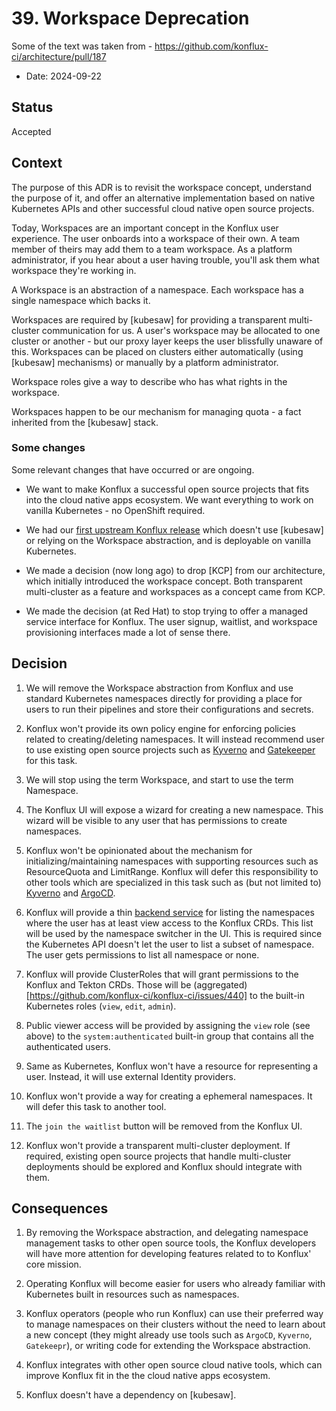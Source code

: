 # 39. Workspace Deprecation

Some of the text was taken from - https://github.com/konflux-ci/architecture/pull/187

* Date: 2024-09-22

## Status

Accepted

## Context

The purpose of this ADR is to revisit the workspace concept, understand the purpose
of it, and offer an alternative implementation based on native Kubernetes APIs
and other successful cloud native open source projects.


Today, Workspaces are an important concept in the Konflux user experience. The user onboards into a workspace of their own. A team member of theirs may add them to a team workspace. As a platform administrator, if you hear about a user having trouble, you'll ask them what workspace they're working in.

A Workspace is an abstraction of a namespace. Each workspace has a single namespace
which backs it.

Workspaces are required by [kubesaw] for providing a transparent multi-cluster communication for us. A user's workspace may be allocated to one cluster or another - but our proxy layer keeps the user blissfully unaware of this. Workspaces can be placed on clusters either automatically (using [kubesaw] mechanisms) or manually by a platform administrator.

Workspace roles give a way to describe who has what rights in the workspace.

Workspaces happen to be our mechanism for managing quota - a fact inherited from the [kubesaw] stack.

### Some changes

Some relevant changes that have occurred or are ongoing.

* We want to make Konflux a successful open source projects that fits into the
cloud native apps ecosystem. We want everything to work on vanilla Kubernetes - no OpenShift required.

* We had our [first upstream Konflux release](https://github.com/konflux-ci/konflux-ci) which doesn't use [kubesaw] or relying
on the Workspace abstraction, and is deployable on vanilla Kubernetes.

* We made a decision (now long ago) to drop [KCP] from our architecture, which initially introduced the workspace concept. Both transparent multi-cluster as a feature and workspaces as a concept came from KCP.

* We made the decision (at Red Hat) to stop trying to offer a managed service interface for Konflux. The user signup, waitlist, and workspace provisioning interfaces made a lot of sense there.

## Decision

1. We will remove the Workspace abstraction from Konflux and use standard Kubernetes namespaces
directly for providing a place for users to run their pipelines and store their configurations
and secrets.

2. Konflux won't provide its own policy engine for enforcing policies related to
creating/deleting namespaces. It will instead recommend user to use existing open source projects
such as [Kyverno](https://kyverno.io/docs/introduction/) and [Gatekeeper](https://open-policy-agent.github.io/gatekeeper/website/docs/) for this task.

3. We will stop using the term Workspace, and start to use the term Namespace.

4. The Konflux UI will expose a wizard for creating a new namespace. This
wizard will be visible to any user that has permissions to create namespaces.

5. Konflux won't be opinionated about the mechanism for initializing/maintaining namespaces with
supporting resources such as ResourceQuota and LimitRange. Konflux will defer
this responsibility to other tools which are specialized in this task such as 
(but not limited to) [Kyverno](https://kyverno.io/policies/best-practices/add-ns-quota/add-ns-quota/) and [ArgoCD](https://github.com/konflux-ci/namespace-generator).

6. Konflux will provide a thin [backend service](https://github.com/konflux-ci/workspace-manager) for listing the namespaces where the user has at least view access
to the Konflux CRDs. This list will be used by the namespace switcher in the UI.
This is required since the Kubernetes API doesn't let the user to list a subset
of namespace. The user gets permissions to list all namespace or none.

7. Konflux will provide ClusterRoles that will grant permissions to the Konflux
and Tekton CRDs. Those will be (aggregated)[https://github.com/konflux-ci/konflux-ci/issues/440] to the built-in Kubernetes roles (`view`, `edit`, `admin`).

8. Public viewer access will be provided by assigning the `view` role (see above) to the
`system:authenticated` built-in group that contains all the authenticated users.

9. Same as Kubernetes, Konflux won't have a resource for representing a user. Instead,
it will use external Identity providers.

10. Konflux won't provide a way for creating a ephemeral namespaces. It will defer this
task to another tool.

11. The `join the waitlist` button will be removed from the Konflux UI.

12. Konflux won't provide a transparent multi-cluster deployment.
If required, existing open source projects that handle multi-cluster deployments
should be explored and Konflux should integrate with them.

## Consequences

1. By removing the Workspace abstraction, and delegating namespace management tasks to other open source tools,
the Konflux developers will have more attention for developing features related to to Konflux' core mission.

2. Operating Konflux will become easier for users who already familiar with Kubernetes built in resources such as namespaces.

3. Konflux operators (people who run Konflux) can use their preferred way to manage namespaces on their clusters without the need to learn about a new concept (they
might already use tools such as `ArgoCD`, `Kyverno`, `Gatekeepr`), or
writing code for extending the Workspace abstraction.

4. Konflux integrates with other open source cloud native tools, which can improve Konflux
fit in the the cloud native apps ecosystem.

5. Konflux doesn't have a dependency on [kubesaw].
